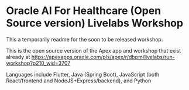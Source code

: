 # Oracle AI For Healthcare (Open Source version) Livelabs Workshop

This a temporarily readme for the soon to be released workshop.

This is the open source version of the Apex app and workshop that exist already at https://apexapps.oracle.com/pls/apex/r/dbpm/livelabs/run-workshop?p210_wid=3707

Languages include Flutter, Java (Spring Boot), JavaScript (both React/frontend and NodeJS+Express/backend), and Python
